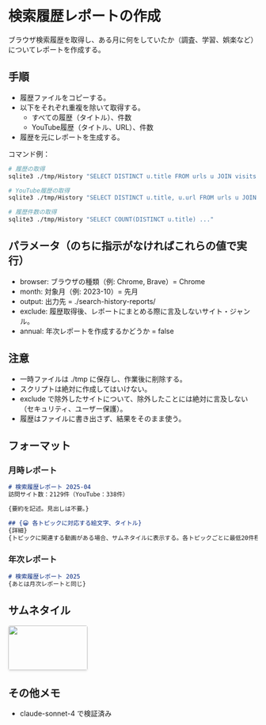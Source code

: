 # 検索履歴レポートの作成
ブラウザ検索履歴を取得し、ある月に何をしていたか（調査、学習、娯楽など）についてレポートを作成する。

## 手順
- 履歴ファイルをコピーする。
- 以下をそれぞれ重複を除いて取得する。
  - すべての履歴（タイトル）、件数
  - YouTube履歴（タイトル、URL）、件数
- 履歴を元にレポートを生成する。

コマンド例：
```sh
# 履歴の取得
sqlite3 ./tmp/History "SELECT DISTINCT u.title FROM urls u JOIN visits v ON u.id = v.url WHERE datetime(v.visit_time / 1000000 + (strftime('%s', '1601-01-01')), 'unixepoch', 'localtime') >= '2025-05-01' AND datetime(v.visit_time / 1000000 + (strftime('%s', '1601-01-01')), 'unixepoch', 'localtime') < '2025-06-01';"

# YouTube履歴の取得
sqlite3 ./tmp/History "SELECT DISTINCT u.title, u.url FROM urls u JOIN visits v ON u.id = v.url WHERE u.url LIKE '%youtube.com/watch%' AND ..."

# 履歴件数の取得
sqlite3 ./tmp/History "SELECT COUNT(DISTINCT u.title) ..."
```

## パラメータ（のちに指示がなければこれらの値で実行）
- browser: ブラウザの種類（例: Chrome, Brave）= Chrome
- month: 対象月（例: 2023-10）= 先月
- output: 出力先 = ./search-history-reports/
- exclude: 履歴取得後、レポートにまとめる際に言及しないサイト・ジャンル。
- annual: 年次レポートを作成するかどうか = false

## 注意
- 一時ファイルは ./tmp に保存し、作業後に削除する。
- スクリプトは絶対に作成してはいけない。
- exclude で除外したサイトについて、除外したことには絶対に言及しない（セキュリティ、ユーザー保護）。
- 履歴はファイルに書き出さず、結果をそのまま使う。

## フォーマット
### 月時レポート
```md 2025-04.md
# 検索履歴レポート 2025-04
訪問サイト数：2129件（YouTube：338件）

{要約を記述。見出しは不要。}

## {😀 各トピックに対応する絵文字、タイトル}
{詳細}
{トピックに関連する動画がある場合、サムネタイルに表示する。各トピックごとに最低20件程度表示する。}
```

### 年次レポート
```md 2025.md
# 検索履歴レポート 2025
{あとは月次レポートと同じ}
```

## サムネタイル
<div class="thumbnail-tiles">
  <a href="https://www.youtube.com/watch?v=0UC1vvHprq8" target="_blank" rel="noopener noreferrer">
    <img src="https://img.youtube.com/vi/0UC1vvHprq8/mqdefault.jpg">
    <span class="video-title">15 in 1 AI VIDEO Generator : Let's CREATE YOUR Own Cinematic AI MOVIE - YouTube</span>
  </a>
</div>

<style>
.thumbnail-tiles {
  display: flex;
  flex-wrap: wrap;
  gap: 10px;
  margin-bottom: 1em;

  a {
    position: relative;
    border-radius: 4px;
    overflow: hidden;
    box-shadow: 0 2px 4px rgba(0,0,0,0.1);
    transition: transform 0.2s ease;

    &:hover {
      transform: scale(1.05);
    }
  }

  img {
    width: 160px;
    height: 90px;
  }

  .video-title {
    position: absolute;
    inset: 0;
    background-color: rgba(0, 0, 0, 0.7);
    color: white;
    padding: 4px 6px;
    font-size: 11px;
    line-height: 1.3;
    opacity: 0;
    transition: opacity 0.2s ease;
    overflow: hidden;
    text-overflow: ellipsis;
    display: -webkit-box;
    -webkit-line-clamp: 6;
    -webkit-box-orient: vertical;

    &:hover {
      opacity: 1;
    }
  }
}
</style>

## その他メモ
- claude-sonnet-4 で検証済み
